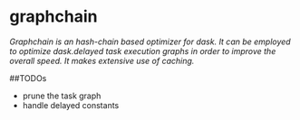 # graphchain

*Graphchain is an hash-chain based optimizer for dask. It can be employed
to optimize dask.delayed task execution graphs in order to improve the 
overall speed. It makes extensive use of caching.*

##TODOs
 - prune the task graph
 - handle delayed constants

